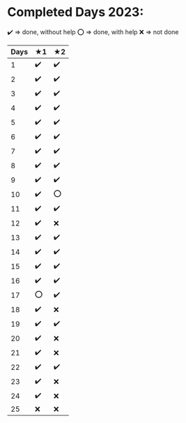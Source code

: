 # Completed Days 2023:

✔️ => done, without help
⭕ => done, with help
❌ => not done

| **Days** | ★1 | ★2 |
|----------|----|----|
| 1        | ✔️   |  ✔️  |
| 2        | ✔️   |  ✔️  |
| 3        | ✔️   |  ✔️  |
| 4        | ✔️   |  ✔️  |
| 5        | ✔️   |  ✔️  |
| 6        | ✔️   |  ✔️  |
| 7        | ✔️   |  ✔️  |
| 8        | ✔️   |  ✔️  |
| 9        | ✔️   |  ✔️  |
| 10       | ✔️   |  ⭕  |
| 11       | ✔️   |  ✔️  |
| 12       | ✔️   |  ❌  |
| 13       | ✔️   |  ✔️  |
| 14       | ✔️   |  ✔️  |
| 15       | ✔️   |  ✔️  |
| 16       | ✔️   |  ✔️  |
| 17       | ⭕   |  ✔️  |
| 18       | ✔️   |  ❌  |
| 19       | ✔️   |  ✔️  |
| 20       | ✔️   |  ❌  |
| 21       | ✔️   |  ❌  |
| 22       | ✔️   |  ✔️  |
| 23       | ✔️   |  ❌  |
| 24       | ✔️   |  ❌  |
| 25       | ❌   |  ❌  |